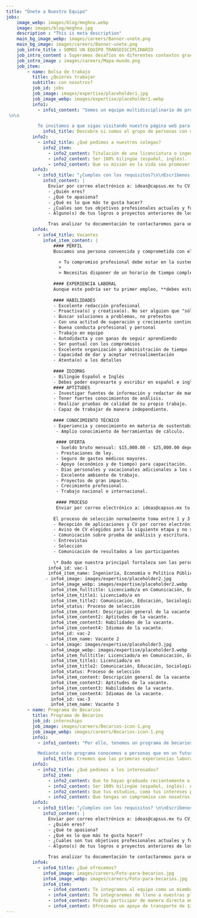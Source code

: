 ```yaml
---
title: "Únete a Nuestro Equipo"
jobs: 
    image_webp: images/blog/meghna.webp
    image: images/blog/meghna.jpg
    description : "This is meta description"
    main_bg_image_webp: images/careers/Banner-unete.png
    main_bg_image: images/careers/Banner-unete.png
    job_intro_title : SOMOS UN EQUIPO TRANSDISCIPLINARIO
    job_intro_content : Superamos desafíos en diferentes contextos gracias a nuestra experiencia y profunda comprensión de las necesidades de los clientes.
    job_intro_image : images/careers/Mapa-mundo.png
    job_item:
        - name: Bolsa de trabajo
          title: ¿Quieres trabajar
          subtitle: con nosotros?
          job_id: jobs
          job_image: images/expertise/placeholder1.jpg
          job_image_webp: images/expertise/placeholder1.webp
          info1:
            - info1_content: "Somos un equipo multidisciplinario de profesionistas que incluye ingenieros, arquitectos, desarrolladores de software, diseñadores, educadores, politólogos, sociólogos y urbanistas.  Cuando estamos en búsqueda de ampliar nuestro equipo, publicamos la convocatoria en nuestras redes sociales.
 \n\n

            Te invitamos a que sigas visitando nuestra página web para que nos conozcas."
              info1_title: Descubre si somos el grupo de personas con quien te gustaría trabajar y crecer profesionalmente
          info2: 
            - info2_title: ¿Qué pedimos a nuestros colegas?
              info2_item: 
                - info2_content: Titulación de una licenciatura o ingeniería.
                - info2_content: Ser 100% bilingüe (español, inglés).
                - info2_content: Que su misión en la vida sea promover el desarrollo sustentable.
          info3:
            - info3_title: "¿Cumples con los requisitos?\n\nEscríbenos:"
              info3_content: |
                Enviar por correo electrónico a: ideas@capsus.mx tu CV, una carta de motivos en español sobre por qué te interesa trabajar en CAPSUS y qué te motiva a perseguir una carrera profesional en el área de sustentabilidad y una carta en inglés donde nos cuentes:
                - ¿Quién eres?
                - ¿Qué te apasiona?
                - ¿Qué es lo que más te gusta hacer?
                - ¿Cuáles son tus objetivos profesionales actuales y futuros?
                - Alguno(s) de tus logros o proyectos anteriores de los cuales estés orgullosa(o).

                Tras analizar tu documentación te contactaremos para una entrevista en donde podremos aclarar las dudas que tengas tú y nosotros.
          info4:
            - info4_title: Vacantes
              info4_item_content: |
                  #### PERFIL
                  Buscamos una persona convencida y comprometida con el desarrollo sustentable, idealmente que tenga entrenamiento académico y experiencia profesional en áreas de **ingeniería, economía o política pública** relacionadas al **desarrollo sustentable**, el medio ambiente, y/o la estructura urbana. Debes ser una persona totalmente **bilingüe en español e inglés**, con **excelente redacción**, dinámica, motivada, creativa, multidisciplinaria y muy buena con los números. Buscamos alguien que resuelva problemas y busque formas de lograr sus objetivos, no que encuentre razones por las cuales no se pueden alcanzar. 

                    > Tu compromiso profesional debe estar en la sustentabilidad.
                    > 
                    > Necesitas disponer de un horario de tiempo completo en un horario de 9 a 18 horas.
                
                  #### EXPERIENCIA LABORAL
                  Aunque este podría ser tu primer empleo, **debes estar titulada(o)** e idealmente buscamos alguien que tenga más de 2 años de experiencia laboral.
                  
                  #### HABILIDADES
                  - Excelente redacción profesional
                  - Proactiva(o) y creativa(o). No ser alguien que "sólo hace lo que se le pide"
                  - Buscar soluciones a problemas, no pretextos
                  - Con una actitud de superación y crecimiento continuo 
                  - Buena conducta profesional y personal
                  - Trabajo en equipo
                  - Autodidacta y con ganas de seguir aprendiendo
                  - Ser puntual con los compromisos
                  - Excelente organización y administración de tiempo
                  - Capacidad de dar y aceptar retroalimentación
                  - Atenta(o) a los detalles
                
                  #### IDIOMAS
                  - Bilingüe Español e Inglés
                  - Debes poder expresarte y escribir en español e inglés de manera impecable en un ambiente profesional. Conocimiento de un idioma adicional (árabe, alemán, portugués u otro) es un plus.
                  #### APTITUDES
                  - Investigar fuentes de información y redactar de manera correcta, limpia, entendible, y bien documentada.
                  - Tener fuertes conocimientos de análisis.
                  - Realizar pruebas de calidad de su propio trabajo.
                  - Capaz de trabajar de manera independiente.
                
                  #### CONOCIMIENTO TÉCNICO
                  - Experiencia y conocimiento en materia de sustentabilidad, como: energía renovable, gestión de residuos urbanos, tratamiento de agua, aprovechamiento de lluvia, control de contaminantes, cálculo de emisiones, cambio climático, movilidad sustentable, planeación urbana sustentable, economía ambiental, salud pública o similares.
                   - Amplio conocimiento de herramientas de cálculo.
                 
                   #### OFERTA
                   - Sueldo bruto mensual: $15,000.00 - $25,000.00 dependiendo de experiencia y competencias. 
                   - Prestaciones de ley.
                   - Seguro de gastos médicos mayores.
                   - Apoyo (económico y de tiempo) para capacitación.
                   - Días personales y vacacionales adicionales a los de ley.
                   - Excelente ambiente de trabajo.
                   - Proyectos de gran impacto.
                   - Crecimiento profesional.
                   - Trabajo nacional e internacional.
                 
                   #### PROCESO
                   Enviar por correo electrónico a: ideas@capsus.mx tu **CV, una carta de motivos en español** que explique por qué te interesa trabajar en CAPSUS y por qué crees que cumples con los requisitos qué publicamos. Además, te pedimos **una carta en inglés** donde nos cuentes: ¿qué te motiva a perseguir una carrera profesional en el área de sustentabilidad?, ¿Quién eres?, ¿Qué te apasiona?, ¿Qué es lo que más te gusta hacer?, ¿Cuáles son tus objetivos profesionales actuales y futuros?, y alguno(s) de tus logros o proyectos anteriores de los cuales estés orgullosa(o). 
                  
                  El proceso de selección normalmente toma entre 1 y 3 meses en concluir dependiendo del volumen de propuestas (revisamos todas las aplicaciones) y las propuestas recibidas.
                  - Recepción de aplicaciones y CV por correo electrónico (2 ~ 6 semanas)
                  - Aviso de CV elegidos para la siguiente etapa y no seleccionados
                  - Comunicación sobre prueba de análisis y escritura.
                  - Entrevistas
                  - Selección
                  - Comunicación de resultados a los participantes
                
                  \* Dado que nuestra principal fortaleza son las personas que forman nuestro equipo, el proceso de búsqueda tiene una amplia duración, por lo que te pedimos tu paciencia.
                info4_id: vac-1
                info4_item_name: Ingeniería, Economía o Política Pública enfocado al desarrollo sustentable
               - info4_image: images/expertise/placeholder2.jpg
                 info4_image_webp: images/expertise/placeholder2.webp
                 info4_item_fulltitle: Licenciado/a en Comunicación, Educación, Sociología o áreas afines
                 info4_item_title1: Licenciado/a en
                 info4_item_title2: Comunicación, Educación, Sociología o áreas afines
                 info4_status: Proceso de selección
                 info4_item_content: Descripción general de la vacante.
                 info4_item_content2: Aptitudes de la vacante.
                 info4_item_content3: Habilidades de la vacante.
                 info4_item_content4: Idiomas de la vacante.
                 info4_id: vac-2
                 info4_item_name: Vacante 2
               - info4_image: images/expertise/placeholder3.jpg
                 info4_image_webp: images/expertise/placeholder3.webp
                 info4_item_fulltitle: Licenciado/a en Comunicación, Educación, Sociología o áreas afines
                 info4_item_title1: Licenciado/a en
                 info4_item_title2: Comunicación, Educación, Sociología o áreas afines
                 info4_status: Proceso de selección
                 info4_item_content: Descripción general de la vacante.
                 info4_item_content2: Aptitudes de la vacante.
                 info4_item_content3: Habilidades de la vacante.
                 info4_item_content4: Idiomas de la vacante.
                 info4_id: vac-3
                 info4_item_name: Vacante 3
        - name: Programa de Becarios
          title: Programa de Becarios
          job_id: internships
          job_image: images/careers/Becarios-icon-1.png
          job_image_webp: images/careers/Becarios-icon-1.png
          info1:
            - info1_content: "Por ello, tenemos un programa de becarios para apoyar a los jóvenes profesionistas y fomentar el desarrollo de las nuevas generaciones en profesiones dirigidas a la sustentabilidad, materia que consideramos primordial para el mundo.\n\n

            Mediante este programa conocemos a personas que en un futuro pueden formar parte del equipo permanente de CAPSUS."
              info1_title: Creemos que las primeras experiencias laborales son transformacionales y parte esencial del aprendizaje profesional
          info2: 
            - info2_title: ¿Qué pedimos a los interesados?
              info2_item: 
                - info2_content: Que te hayas graduado recientemente o estés por terminar (último semestre o año) tus estudios de licenciatura o de posgrado.
                - info2_content: Ser 100% bilingüe (español, inglés). Al trabajar en proyectos nacionales e internacionales, ambos idiomas son fundamentales.
                - info2_content: Que tus estudios, como tus intereses profesionales estén ligados al desarrollo sustentable en el ámbito urbano.
                - info2_content: Que tengas un compromiso con nosotros de cuando menos 2 meses de tiempo completo. Si sigues estudiando y tu carga académica es muy baja, podríamos acordar un horario reducido y un periodo de tiempo más largo.
          info3:
            - info3_title: "¿Cumples con los requisitos? \n\nEscríbenos:"
              info3_content: |
                Enviar por correo electrónico a: ideas@capsus.mx tu CV, una carta de motivos en español sobre por qué te interesa trabajar en CAPSUS y qué te motiva a perseguir una carrera profesional en el área de sustentabilidad y una carta en inglés donde nos cuentes:
                - ¿Quién eres?
                - ¿Qué te apasiona?
                - ¿Qué es lo que más te gusta hacer?
                - ¿Cuáles son tus objetivos profesionales actuales y futuros?
                - Alguno(s) de tus logros o proyectos anteriores de los cuales estés orgullosa(o).

                Tras analizar tu documentación te contactaremos para una entrevista en donde podremos aclarar las dudas que tengas tú y nosotros.
          info4:
            - info4_title: ¿Qué ofrecemos?
              info4_image: images/careers/Foto-para-becarios.jpg
              info4_image_webp: images/careers/Foto-para-becarios.jpg
              info4_item:
                - info4_content: Te integramos al equipo como un miembro más y tendrás una experiencia profesional real equivalente en responsabilidades y actividades al resto de los miembros del equipo permanente de CAPSUS. 
                - info4_content: Te integraremos de lleno a nuestras plataformas tecnológicas. 
                - info4_content: Podrás participar de manera directa en proyectos que se desarrollan en México o en algún otro país.
                - info4_content: Ofrecemos un apoyo de transporte de $3,200 pesos mexicanos al mes.  
---
```

